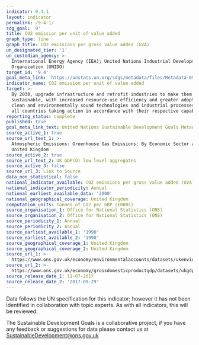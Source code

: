 ```yaml
---
indicator: 9.4.1
layout: indicator
permalink: /9-4-1/
sdg_goal: '9'
title: CO2 emission per unit of value added
graph_type: line
graph_title: CO2 emissions per gross value added (GVA)
un_designated_tier: '1'
un_custodian_agency: >-
  International Energy Agency (IEA); United Nations Industrial Development
  Organization (UNIDO)
target_id: '9.4'
goal_meta_link: 'https://unstats.un.org/sdgs/metadata/files/Metadata-09-04-01.pdf'
indicator_name: CO2 emission per unit of value added
target: >-
  By 2030, upgrade infrastructure and retrofit industries to make them
  sustainable, with increased resource-use efficiency and greater adoption of
  clean and environmentally sound technologies and industrial processes, with
  all countries taking action in accordance with their respective capabilities
reporting_status: complete
published: true
goal_meta_link_text: United Nations Sustainable Development Goals Metadata (pdf 515kB)
source_active_1: true
source_url_text_1: >-
  Atmospheric Emissions: Greenhouse Gas Emissions: By Economic Sector and Gas,
  United Kingdom
source_active_2: true
source_url_text_2: UK GDP(O) low level aggregates
source_active_3: false
source_url_3: Link to Source
data_non_statistical: false
national_indicator_available: CO2 emissions per gross value added (GVA)
national_indicator_periodicity: Annual
national_earliest_available_data: '2000'
national_geographical_coverage: United Kingdom
computation_units: Tonnes of CO2 per GBP (£000s)
source_organisation_1: Office for National Statistics (ONS)
source_organisation_2: Office for National Statistics (ONS)
source_periodicity_1: Annual
source_periodicity_2: Annual
source_earliest_available_1: '1990'
source_earliest_available_2: '1990'
source_geographical_coverage_1: United Kingdom
source_geographical_coverage_2: United Kingdom
source_url_1: >-
  https://www.ons.gov.uk/economy/environmentalaccounts/datasets/ukenvironmentalaccountsatmosphericemissionsgreenhousegasemissionsbyeconomicsectorandgasunitedkingdom 
source_url_2: >-
  https://www.ons.gov.uk/economy/grossdomesticproductgdp/datasets/ukgdpolowlevelaggregates
source_release_date_1: 11-07-2017
source_release_date_2: '2017-09-29'
---
```

Data follows the UN specification for this indicator; however it has not been identified in collaboration with topic experts. As with all indicators, this will be reviewed.

The Sustainable Development Goals is a collaborative project, if you have any feedback or suggestions for data please contact us at <SustainableDevelopment@ons.gov.uk>
